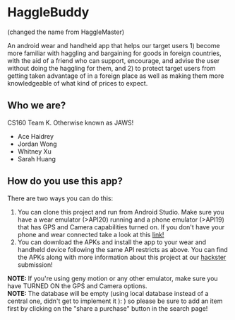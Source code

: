 # HaggleBuddy
<p> (changed the name from HaggleMaster) </p>
An android wear and handheld app that helps our target users 1) become more familiar with haggling and bargaining for goods in foreign countries, with the aid of a friend who can support, encourage, and advise the user without doing the haggling for them, and 2) to protect target users from getting taken advantage of in a foreign place as well as making them more knowledgeable of what kind of prices to expect.
<h2>Who we are?</h2>
<p> CS160 Team K. Otherwise known as JAWS! </p>
<ul>
<li>Ace Haidrey</li>
<li>Jordan Wong</li>
<li>Whitney Xu</li>
<li>Sarah Huang</li>
</ul>
<h2> How do you use this app? </h2>
<p> There are two ways you can do this: </p>
<ol>
<li> You can clone this project and run from Android Studio. Make sure you have a wear emulator (>API20) running and 
a phone emulator (>API19) that has GPS and Camera capabilities turned on. If you don't have your phone and wear connected
take a look at this <a href="https://docs.google.com/presentation/d/1U1Hq4u-H56KD-0XUHgSjKcX0XTI_LgIk7G-5j2FtUQg/edit#slide=id.p">link!</a> </li>
<li> You can download the APKs and install the app to your wear and handheld device following the same API restricts
as above. You can find the APKs along with more information about this project at our <a href="https://www.hackster.io/team-jaws3/grpf3">hackster</a> submission! </li>
</ol>
<strong>NOTE: </strong>If you're using geny motion or any other emulator, make sure you have TURNED ON the GPS and Camera options. <br>
<strong>NOTE: </strong>The database will be empty (using local database instead of a central one, didn't get to implement it ): ) so please be sure to add an item first by clicking on the "share a purchase" button in the search page!
